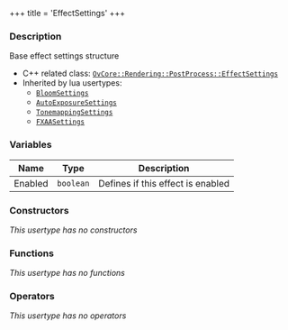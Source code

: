 +++
title = 'EffectSettings'
+++

### Description
Base effect settings structure

- C++ related class: [`OvCore::Rendering::PostProcess::EffectSettings`](https://github.com/Overload-Technologies/Overload/tree/main/Sources/Overload/OvCore/include/OvCore/Rendering/PostProcess/AEffect.h)
- Inherited by lua usertypes:
    - [`BloomSettings`](BloomSettings)
    - [`AutoExposureSettings`](AutoExposureSettings)
    - [`TonemappingSettings`](TonemappingSettings)
    - [`FXAASettings`](FXAASettings)

### Variables
|Name|Type|Description|
|-|-|-|
|Enabled|`boolean`|Defines if this effect is enabled|

### Constructors
_This usertype has no constructors_

### Functions
_This usertype has no functions_

### Operators
_This usertype has no operators_
